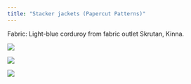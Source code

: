 ```yaml
---
title: "Stacker jackets (Papercut Patterns)"
---
```


Fabric: Light-blue corduroy from fabric outlet Skrutan, Kinna.

![](projects/attachments/DSCF8022.jpg)

![](projects/attachments/DSCF7986%201.jpg)

![](projects/attachments/DSCF7992%201.jpg)